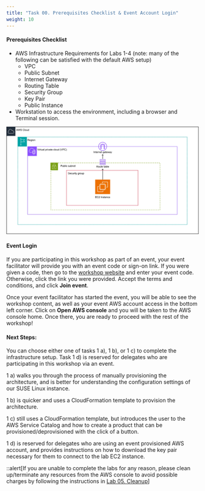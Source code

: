 ```yaml
---
title: "Task 00. Prerequisites Checklist & Event Account Login"
weight: 10
---
```


<!--
Copyright Amazon.com, Inc. or its affiliates. All Rights Reserved.
SPDX-License-Identifier: MIT-0
-->

#### Prerequisites Checklist
- AWS Infrastructure Requirements for Labs 1-4 (note: many of the following can be satisfied with the default AWS setup)
    - VPC
    - Public Subnet
    - Internet Gateway
    - Routing Table
    - Security Group
    - Key Pair
    - Public Instance
- Workstation to access the environment, including a browser and Terminal session.

![Architecture Diagram](../../static/setup/architecture_diagram.jpg)

#### Event Login
If you are participating in this workshop as part of an event, your event facilitator will provide you with an event code or sign-on link. If you were given a code, then go to the [workshop website](https://catalog.workshops.aws/join) and enter your event code. Otherwise, click the link you were provided. Accept the terms and conditions, and click **Join event**. 

Once your event facilitator has started the event, you will be able to see the workshop content, as well as your event AWS account access in the bottom left corner. Click on **Open AWS console** and you will be taken to the AWS console home. Once there, you are ready to proceed with the rest of the workshop!

#### Next Steps:
You can choose either one of tasks 1 a), 1 b), or 1 c) to complete the infrastructure setup. Task 1 d) is reserved for delegates who are participating in this workshop via an event.

1 a) walks you through the process of manually provisioning the architecture, and is better for understanding the configuration settings of our SUSE Linux instance.

1 b) is quicker and uses a CloudFormation template to provision the architecture.

1 c) still uses a CloudFormation template, but introduces the user to the AWS Service Catalog and how to create a product that can be provisioned/deprovisioned with the click of a button.

1 d) is reserved for delegates who are using an event provisioned AWS account, and provides instructions on how to download the key pair necessary for them to connect to the lab EC2 instance.

::alert[If you are unable to complete the labs for any reason, please clean up/terminate any resources from the AWS console to avoid possible charges by following the instructions in [Lab 05. Cleanup](../../lab05-cleanup)]